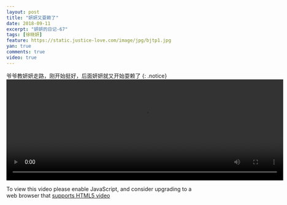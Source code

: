 ```yaml
---
layout: post
title: "妍妍又耍赖了"
date: 2018-09-11
excerpt: "妍妍的日记-67"
tags: [徐晓妍]
feature: https://static.justice-love.com/image/jpg/bjtp1.jpg
yan: true
comments: true
video: true
---
```

爷爷教妍妍走路，刚开始挺好，后面妍妍就又开始耍赖了
{: .notice}
<video id="my-video" class="video-js vjs-16-9 clipboard" controls preload="auto" width="722" height="264" data-setup="{}">
    <source src="{{ site.staticUrl }}/yanyan/video/shualai.mp4" type='video/mp4'>
    <p class="vjs-no-js">
      To view this video please enable JavaScript, and consider upgrading to a web browser that
      <a href="http://videojs.com/html5-video-support/" target="_blank">supports HTML5 video</a>
    </p>
</video>
